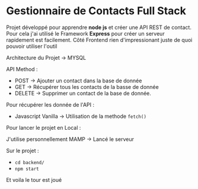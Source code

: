 # Gestionnaire de Contacts Full Stack

Projet développé pour apprendre **node js** et créer une API REST de contact.
Pour cela j'ai utilisé le Framework **Express** pour créer un serveur rapidement est facilement.
Côté Frontend rien d'impressionant juste de quoi pouvoir utiliser l'outil

Architecture du Projet -> MYSQL

API Method :

- POST -> Ajouter un contact dans la base de donnée
- GET -> Récupérer tous les contacts de la basse de donnée
- DELETE -> Supprimer un contact de la base de donnée.

Pour récupérer les donnée de l'API :

- Javascript Vanilla -> Utilisation de la methode `fetch()`

Pour lancer le projet en Local :

J'utilise personnellement MAMP -> Lancé le serveur

Sur le projet :

- `cd backend/`
- `npm start`

Et voila le tour est joué
